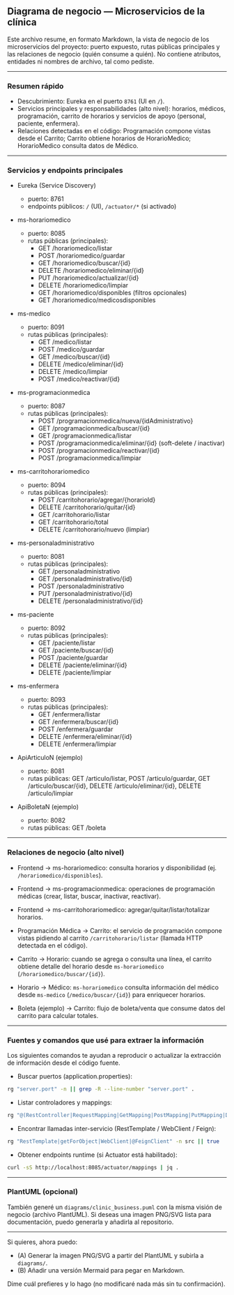 ## Diagrama de negocio — Microservicios de la clínica

Este archivo resume, en formato Markdown, la vista de negocio de los microservicios del proyecto: puerto expuesto, rutas públicas principales y las relaciones de negocio (quién consume a quién). No contiene atributos, entidades ni nombres de archivo, tal como pediste.

---

### Resumen rápido
- Descubrimiento: Eureka en el puerto `8761` (UI en `/`).
- Servicios principales y responsabilidades (alto nivel): horarios, médicos, programación, carrito de horarios y servicios de apoyo (personal, paciente, enfermera).
- Relaciones detectadas en el código: Programación compone vistas desde el Carrito; Carrito obtiene horarios de HorarioMedico; HorarioMedico consulta datos de Médico.

---

### Servicios y endpoints principales

- Eureka (Service Discovery)
  - puerto: 8761
  - endpoints públicos: `/` (UI), `/actuator/*` (si activado)

- ms-horariomedico
  - puerto: 8085
  - rutas públicas (principales):
    - GET  /horariomedico/listar
    - POST /horariomedico/guardar
    - GET  /horariomedico/buscar/{id}
    - DELETE /horariomedico/eliminar/{id}
    - PUT  /horariomedico/actualizar/{id}
    - DELETE /horariomedico/limpiar
    - GET  /horariomedico/disponibles  (filtros opcionales)
    - GET  /horariomedico/medicosdisponibles

- ms-medico
  - puerto: 8091
  - rutas públicas (principales):
    - GET  /medico/listar
    - POST /medico/guardar
    - GET  /medico/buscar/{id}
    - DELETE /medico/eliminar/{id}
    - DELETE /medico/limpiar
    - POST /medico/reactivar/{id}

- ms-programacionmedica
  - puerto: 8087
  - rutas públicas (principales):
    - POST /programacionmedica/nueva/{idAdministrativo}
    - GET  /programacionmedica/buscar/{id}
    - GET  /programacionmedica/listar
    - POST /programacionmedica/eliminar/{id}  (soft-delete / inactivar)
    - POST /programacionmedica/reactivar/{id}
    - POST /programacionmedica/limpiar

- ms-carritohorariomedico
  - puerto: 8094
  - rutas públicas (principales):
    - POST   /carritohorario/agregar/{horarioId}
    - DELETE /carritohorario/quitar/{id}
    - GET    /carritohorario/listar
    - GET    /carritohorario/total
    - DELETE /carritohorario/nuevo  (limpiar)

- ms-personaladministrativo
  - puerto: 8081
  - rutas públicas (principales):
    - GET    /personaladministrativo
    - GET    /personaladministrativo/{id}
    - POST   /personaladministrativo
    - PUT    /personaladministrativo/{id}
    - DELETE /personaladministrativo/{id}

- ms-paciente
  - puerto: 8092
  - rutas públicas (principales):
    - GET    /paciente/listar
    - GET    /paciente/buscar/{id}
    - POST   /paciente/guardar
    - DELETE /paciente/eliminar/{id}
    - DELETE /paciente/limpiar

- ms-enfermera
  - puerto: 8093
  - rutas públicas (principales):
    - GET    /enfermera/listar
    - GET    /enfermera/buscar/{id}
    - POST   /enfermera/guardar
    - DELETE /enfermera/eliminar/{id}
    - DELETE /enfermera/limpiar

- ApiArticuloN (ejemplo)
  - puerto: 8081
  - rutas públicas: GET /articulo/listar, POST /articulo/guardar, GET /articulo/buscar/{id}, DELETE /articulo/eliminar/{id}, DELETE /articulo/limpiar

- ApiBoletaN (ejemplo)
  - puerto: 8082
  - rutas públicas: GET /boleta

---

### Relaciones de negocio (alto nivel)

- Frontend → ms-horariomedico: consulta horarios y disponibilidad (ej. `/horariomedico/disponibles`).
- Frontend → ms-programacionmedica: operaciones de programación médicas (crear, listar, buscar, inactivar, reactivar).
- Frontend → ms-carritohorariomedico: agregar/quitar/listar/totalizar horarios.

- Programación Médica → Carrito: el servicio de programación compone vistas pidiendo al carrito `/carritohorario/listar` (llamada HTTP detectada en el código).
- Carrito → Horario: cuando se agrega o consulta una línea, el carrito obtiene detalle del horario desde `ms-horariomedico` (`/horariomedico/buscar/{id}`).
- Horario → Médico: `ms-horariomedico` consulta información del médico desde `ms-medico` (`/medico/buscar/{id}`) para enriquecer horarios.
- Boleta (ejemplo) → Carrito: flujo de boleta/venta que consume datos del carrito para calcular totales.

---

### Fuentes y comandos que usé para extraer la información

Los siguientes comandos te ayudan a reproducir o actualizar la extracción de información desde el código fuente.

- Buscar puertos (application.properties):
```bash
rg "server.port" -n || grep -R --line-number "server.port" .
```

- Listar controladores y mappings:
```bash
rg "@(RestController|RequestMapping|GetMapping|PostMapping|PutMapping|DeleteMapping)" -n src || grep -R --line-number "@RestController\|@RequestMapping\|@GetMapping" src
```

- Encontrar llamadas inter-servicio (RestTemplate / WebClient / Feign):
```bash
rg "RestTemplate|getForObject|WebClient|@FeignClient" -n src || true
```

- Obtener endpoints runtime (si Actuator está habilitado):
```bash
curl -sS http://localhost:8085/actuator/mappings | jq .
```

---

### PlantUML (opcional)
También generé un `diagrams/clinic_business.puml` con la misma visión de negocio (archivo PlantUML). Si deseas una imagen PNG/SVG lista para documentación, puedo generarla y añadirla al repositorio.

---

Si quieres, ahora puedo:
- (A) Generar la imagen PNG/SVG a partir del PlantUML y subirla a `diagrams/`.  
- (B) Añadir una versión Mermaid para pegar en Markdown.  

Dime cuál prefieres y lo hago (no modificaré nada más sin tu confirmación).
